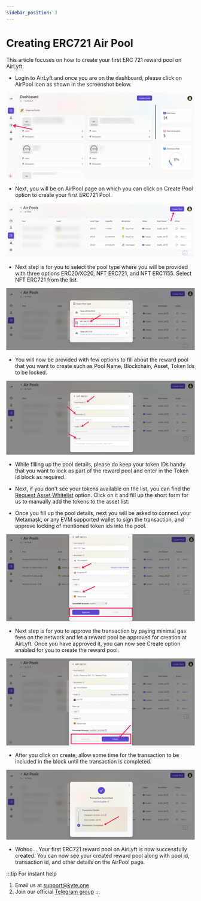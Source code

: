 ```yaml
---
sidebar_position: 3
---
```


# Creating ERC721 Air Pool

This article focuses on how to create your first ERC 721 reward pool on AirLyft.

- Login to AirLyft and once you are on the dashboard, please click on AirPool icon as shown in the screenshot below.

![AirPool Dashboard](../images/createErc20pool.png)

- Next, you will be on AirPool page on which you can click on Create Pool option to create your first ERC721 Pool.

![create pool](../images/createpool.png)

- Next step is for you to select the pool type where you will be provided with three options ERC20/XC20, NFT ERC721, and NFT ERC1155. Select NFT ERC721 from the list. 

![ERC 20 Pool select](../images/ERC721poolselect.png)

- You will now be provided with few options to fill about the reward pool that you want to create such as Pool Name, Blockchain, Asset, Token Ids to be locked.

![Pool Details ERC20](../images/erc721pooldetail.png)

- While filling up the pool details, please do keep your token IDs handy that you want to lock as part of the reward pool and enter in the Token Id block as required. 

- Next, if you don't see your tokens available on the list, you can find the [Request Asset Whitelist](https://docs.google.com/forms/d/e/1FAIpQLSdmdE3BmNwWQ1kZbKZqFzzRoBX38ltecXiSjuS5VEthwH28Yw/viewform) option. Click on it and fill up the short form for us to manually add the tokens to the asset list. 

- Once you fill up the pool details, next you will be asked to connect your Metamask, or any EVM supported wallet to sign the transaction, and approve locking of mentioned token ids into the pool. 

![721 Approve Metamask](../images/721metamaskapprove.png)

- Next step is for you to approve the transaction by paying minimal gas fees on the network and let a reward pool be approved for creation at AirLyft. Once you have approved it, you can now see Create option enabled for you to create the reward pool.

![Wrapped GLMR Create](../images/create721.png)

- After you click on create, allow some time for the transaction to be included in the block until the transaction is completed.

![Pool Created](../images/wglmrpoolcreated.png)

- Wohoo... Your first ERC721 reward pool on AirLyft is now successfully created. You can now see your created reward pool along with pool id, transaction id, and other details on the AirPool page.


:::tip For instant help
1. Email us at support@kyte.one
2. Join our official [Telegram group](https://t.me/kyteone)
::: 
